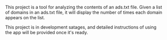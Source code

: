 This project is a tool for analyzing the contents of an ads.txt file. Given a list of domains in an ads.txt file, it will display the number of times each domain appears on the list.

This project is in development satages, and detailed instructions of using the app will be provided once it's ready.
